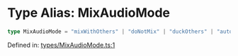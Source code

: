 # Type Alias: MixAudioMode

```ts
type MixAudioMode = "mixWithOthers" | "doNotMix" | "duckOthers" | "auto";
```

Defined in: [types/MixAudioMode.ts:1](https://github.com/TheWidlarzGroup/react-native-video/blob/f9ee42c2a80c20dca2b87dac6bcb2898c1a425c5/packages/react-native-video/src/core/types/MixAudioMode.ts#L1)
